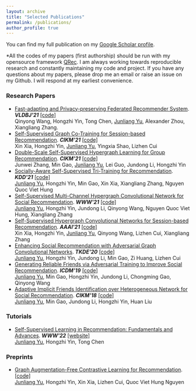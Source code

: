 ```yaml
---
layout: archive
title: "Selected Publications"
permalink: /publications/
author_profile: true
---
```


You can find my full publication on my [Google Scholar profile](https://scholar.google.com/citations?user=JGuWOUIAAAAJ&hl=EN&oi=ao).

\*All the codes of my papers (first authorship) should be run with my opensource framework [QRec](https://github.com/Coder-Yu/QRec). I am always working towards reproducible research and constantly maintaining my code and project. If you have any questions about my papers, please drop me an email or raise an issue on my Github. I will respond at my earliest convenience.

<h3>Research Papers</h3>

+ [Fast-adapting and Privacy-preserving Federated Recommender System](https://link.springer.com/article/10.1007/s00778-021-00700-6).  <i><b>VLDBJ'21</b></i> [[code]]()<br>
Qinyong Wang, Hongzhi Yin, Tong Chen, <u>Junliang Yu</u>, Alexander Zhou, Xiangliang Zhang. 
+ [Self-Supervised Graph Co-Training for Session-based Recommendation](https://dl.acm.org/doi/abs/10.1145/3459637.3482388).  <i><b>CIKM'21</b></i> [[code]](https://github.com/xiaxin1998/COTREC) <br>
Xin Xia, Hongzhi Yin, <u>Junliang Yu</u>, Yingxia Shao, Lizhen Cui
+ [Double-Scale Self-Supervised Hypergraph Learning for Group Recommendation](https://dl.acm.org/doi/10.1145/3459637.3482426).  <i><b>CIKM'21</b></i> [[code]](https://github.com/0411tony/HHGR) <br>
Junwei Zhang, Min Gao, <u>Junliang Yu</u>, Lei Guo, Jundong Li, Hongzhi Yin
+ [Socially-Aware Self-Supervised Tri-Training for Recommendation](https://dl.acm.org/doi/10.1145/3447548.3467340).  <i><b>KDD'21</b></i> [[code]](https://github.com/Coder-Yu/QRec/blob/master/model/ranking/SEPT.py) <br>
<u>Junliang Yu</u>, Hongzhi Yin, Min Gao, Xin Xia, Xiangliang Zhang, Nguyen Quoc Viet Hung
+ [Self-Supervised Multi-Channel Hypergraph Convolutional Network for Social Recommendation](https://dl.acm.org/doi/abs/10.1145/3442381.3449844).  <i><b>WWW'21</b></i> [[code]](https://github.com/Coder-Yu/QRec/blob/master/model/ranking/MHCN.py) <br>
<u>Junliang Yu</u>, Hongzhi Yin, Jundong Li, Qinyong Wang, Nguyen Quoc Viet Hung, Xiangliang Zhang
+ [Self-Supervised Hypergraph Convolutional Networks for Session-based Recommendation](https://ojs.aaai.org/index.php/AAAI/article/view/16578).  <i><b>AAAI'21</b></i> [[code]](https://github.com/xiaxin1998/DHCN) <br>
Xin Xia, Hongzhi Yin, <u>Junliang Yu</u>, Qinyong Wang, Lizhen Cui, Xiangliang Zhang
+ [Enhancing Social Recommendation with Adversarial Graph Convolutional Networks](https://ieeexplore.ieee.org/document/9239885).  <i><b>TKDE'20</b></i> [[code]](https://github.com/Coder-Yu/QRec/blob/master/model/ranking/ESRF.py) <br>
<u>Junliang Yu</u>, Hongzhi Yin, Jundong Li, Min Gao, Zi Huang, Lizhen Cui
+ [Generating Reliable Friends via Adversarial Training to Improve Social Recommendation](https://ieeexplore.ieee.org/document/8970896).  <i><b>ICDM'19</b></i> [[code]](https://github.com/Coder-Yu/QRec/blob/master/model/ranking/RSGAN.py) <br>
<u>Junliang Yu</u>, Min Gao, Hongzhi Yin, Jundong Li, Chongming Gao, Qinyong Wang
+ [Adaptive Implicit Friends Identification over Heterogeneous Network for Social Recommendation](https://dl.acm.org/doi/10.1145/3269206.3271725).  <i><b>CIKM'18</b></i> [[code]](https://github.com/Coder-Yu/QRec/blob/master/model/ranking/IF-BPR.py) <br>
<u>Junliang Yu</u>, Min Gao, Jundong Li, Hongzhi Yin, Huan Liu

<h3>Tutorials</h3>

+ [Self-Supervised Learning in Recommendation: Fundamentals and Advances]().  <i><b>WWW'22</b></i> [[website]](https://ssl-recsys.github.io/) <br>
<u>Junliang Yu</u>, Hongzhi Yin, Tong Chen
  
<h3>Preprints</h3>

+ [Graph Augmentation-Free Contrastive Learning for Recommendation](https://arxiv.org/abs/2112.08679).  [[code]](https://github.com/Coder-Yu/QRec/blob/master/model/ranking/GACL.py) <br>
<u>Junliang Yu</u>, Hongzhi Yin, Xin Xia, Lizhen Cui, Quoc Viet Hung Nguyen